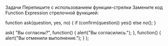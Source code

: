 Задачи
Перепишите с использованием функции-стрелки
Замените код Function Expression стрелочной функцией:

function ask(question, yes, no) {
  if (confirm(question)) yes()
  else no();
}

ask(
  "Вы согласны?",
  function() { alert("Вы согласились."); },
  function() { alert("Вы отменили выполнение."); }
);